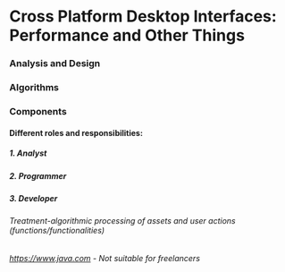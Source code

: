 # Cross Platform Desktop Interfaces: Performance and Other Things
### Analysis and Design
### Algorithms
### Components
#### Different roles and responsibilities:
##### 1. Analyst
##### 2. Programmer
##### 3. Developer
###### Treatment-algorithmic processing of assets and user actions (functions/functionalities)
###### https://www.java.com - Not suitable for freelancers
